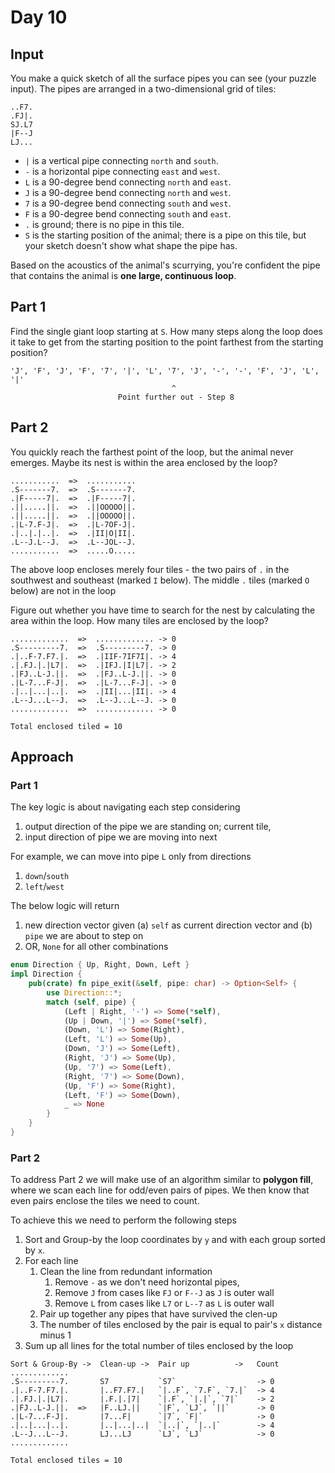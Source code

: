 # Day 10
## Input
You make a quick sketch of all the surface pipes you can see (your puzzle input).  The pipes are arranged in a two-dimensional grid of tiles:
```
..F7.
.FJ|.
SJ.L7
|F--J
LJ...
```
- `|` is a vertical pipe connecting `north` and `south`.
- `-` is a horizontal pipe connecting `east` and `west`. 
- `L` is a 90-degree bend connecting `north` and `east`.
- `J` is a 90-degree bend connecting `north` and `west`. 
- `7` is a 90-degree bend connecting `south` and `west`. 
- `F` is a 90-degree bend connecting `south` and `east`. 
- `.` is ground; there is no pipe in this tile. 
- `S` is the starting position of the animal; there is a pipe on this tile, but your sketch doesn't show what shape the pipe has.

Based on the acoustics of the animal's scurrying, you're confident the pipe that contains the animal is **one large, continuous loop**.


## Part 1
Find the single giant loop starting at `S`. How many steps along the loop does it take to get from the starting position to the point farthest from the starting position?
```
'J', 'F', 'J', 'F', '7', '|', 'L', '7', 'J', '-', '-', 'F', 'J', 'L', '|'
                                    ^
                        Point further out - Step 8 
```
## Part 2
You quickly reach the farthest point of the loop, but the animal never emerges. Maybe its nest is within the area enclosed by the loop?
```
...........  =>  ...........
.S-------7.  =>  .S-------7.
.|F-----7|.  =>  .|F-----7|.
.||.....||.  =>  .||OOOOO||.
.||.....||.  =>  .||OOOOO||.
.|L-7.F-J|.  =>  .|L-7OF-J|.
.|..|.|..|.  =>  .|II|O|II|.
.L--J.L--J.  =>  .L--JOL--J.
...........  =>  .....O.....
```
The above loop encloses merely four tiles - the two pairs of `.` in the southwest and southeast (marked `I` below). The middle `.` tiles (marked `O` below) are not in the loop

Figure out whether you have time to search for the nest by calculating the area within the loop. How many tiles are enclosed by the loop?
```
.............  =>  ............. -> 0
.S---------7.  =>  .S---------7. -> 0
.|..F-7.F7.|.  =>  .|IIF-7IF7I|. -> 4
.|.FJ.|.|L7|.  =>  .|IFJ.|I|L7|. -> 2
.|FJ..L-J.||.  =>  .|FJ..L-J.||. -> 0
.|L-7...F-J|.  =>  .|L-7...F-J|. -> 0
.|..|...|..|.  =>  .|II|...|II|. -> 4
.L--J...L--J.  =>  .L--J...L--J. -> 0
.............  =>  ............. -> 0

Total enclosed tiled = 10
```
## Approach
### Part 1
The key logic is about navigating each step considering 
1. output direction of the pipe we are standing on; current tile, 
2. input direction of pipe we are moving into next

For example, we can move into pipe `L` only from directions
1. `down`/`south`
2. `left`/`west`

The below logic will return 
1. new direction vector given (a) `self` as current direction vector and (b) `pipe` we are about to step on
2. OR, `None` for all other combinations
```rust
enum Direction { Up, Right, Down, Left }
impl Direction {
    pub(crate) fn pipe_exit(&self, pipe: char) -> Option<Self> {
        use Direction::*;
        match (self, pipe) {
            (Left | Right, '-') => Some(*self),
            (Up | Down, '|') => Some(*self),
            (Down, 'L') => Some(Right),
            (Left, 'L') => Some(Up),
            (Down, 'J') => Some(Left),
            (Right, 'J') => Some(Up),
            (Up, '7') => Some(Left),
            (Right, '7') => Some(Down),
            (Up, 'F') => Some(Right),
            (Left, 'F') => Some(Down),
            _ => None
        }
    }
}
```
### Part 2
To address Part 2 we will make use of an algorithm similar to **polygon fill**, where we scan each line for odd/even pairs of pipes. We then know that even pairs enclose the tiles we need to count.

To achieve this we need to perform the following steps
1. Sort and Group-by the loop coordinates by `y` and with each group sorted by `x`.
2. For each line
   1. Clean the line from redundant information 
      1. Remove `-` as we don't need horizontal pipes, 
      2. Remove `J` from cases like `FJ` or `F--J` as `J` is outer wall
      3. Remove `L` from cases like `L7` or `L--7` as `L` is outer wall
   2. Pair up together any pipes that have survived the clen-up
   3. The number of tiles enclosed by the pair is equal to pair's `x` distance minus 1
3. Sum up all lines for the total number of tiles enclosed by the loop

```
Sort & Group-By ->  Clean-up ->  Pair up          ->   Count
.............        
.S---------7.       S7           `S7`                  -> 0
.|..F-7.F7.|.       |..F7.F7.|   `|..F`, `7.F`, `7.|`  -> 4
.|.FJ.|.|L7|.       |.F.|.|7|    `|.F`, `|.|`, `7|`    -> 2
.|FJ..L-J.||.  =>   |F..LJ.||    `|F`, `LJ`, `||`      -> 0
.|L-7...F-J|.       |7...F|      `|7`, `F|`            -> 0
.|..|...|..|.       |..|...|..|  `|..|`, `|..|`        -> 4
.L--J...L--J.       LJ...LJ      `LJ`, `LJ`            -> 0
.............       

Total enclosed tiles = 10
```

